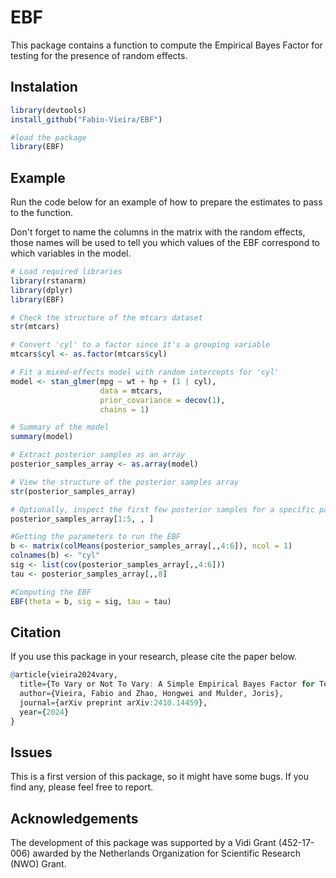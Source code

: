 # EBF

This package contains a function to compute the Empirical Bayes Factor for testing for the presence of random effects.

## Instalation

```R
library(devtools)
install_github("Fabio-Vieira/EBF")

#load the package
library(EBF)
```

## Example

Run the code below for an example of how to prepare the estimates to pass to the function.

Don't forget to name the columns in the matrix with the random effects, those names will be used to tell you which values of the EBF correspond to which variables in the model.

```R
# Load required libraries
library(rstanarm)
library(dplyr)
library(EBF)

# Check the structure of the mtcars dataset
str(mtcars)

# Convert 'cyl' to a factor since it's a grouping variable
mtcars$cyl <- as.factor(mtcars$cyl)

# Fit a mixed-effects model with random intercepts for 'cyl'
model <- stan_glmer(mpg ~ wt + hp + (1 | cyl),
                    data = mtcars,
                    prior_covariance = decov(1),
                    chains = 1)

# Summary of the model
summary(model)

# Extract posterior samples as an array
posterior_samples_array <- as.array(model)

# View the structure of the posterior samples array
str(posterior_samples_array)

# Optionally, inspect the first few posterior samples for a specific parameter
posterior_samples_array[1:5, , ]

#Getting the parameters to run the EBF
b <- matrix(colMeans(posterior_samples_array[,,4:6]), ncol = 1)
colnames(b) <- "cyl"
sig <- list(cov(posterior_samples_array[,,4:6]))
tau <- posterior_samples_array[,,8]

#Computing the EBF
EBF(theta = b, sig = sig, tau = tau)
```

## Citation

If you use this package in your research, please cite the paper below.

```R
@article{vieira2024vary,
  title={To Vary or Not To Vary: A Simple Empirical Bayes Factor for Testing Variance Components},
  author={Vieira, Fabio and Zhao, Hongwei and Mulder, Joris},
  journal={arXiv preprint arXiv:2410.14459},
  year={2024}
}
```

## Issues

This is a first version of this package, so it might have some bugs. If you find any, please feel free to report.

## Acknowledgements

The development of this package was supported by a Vidi Grant (452-17-006) awarded by the Netherlands Organization for Scientific Research (NWO) Grant.
